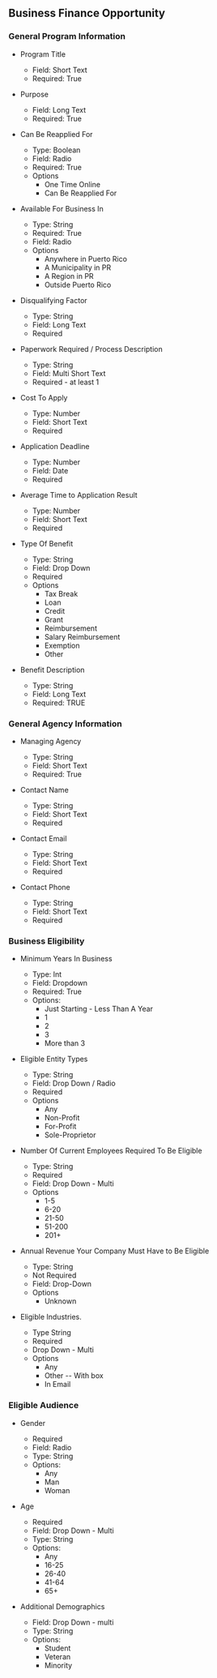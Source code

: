 ## Business Finance Opportunity
### General Program Information
* Program Title
    * Field: Short Text
    * Required: True

* Purpose
    * Field: Long Text
    * Required: True

* Can Be Reapplied For
    * Type: Boolean
    * Field: Radio
    * Required: True
    * Options
        * One Time Online
        * Can Be Reapplied For

* Available For Business In
    * Type: String
    * Required: True
    * Field: Radio
    * Options
        * Anywhere in Puerto Rico
        * A Municipality in PR
        * A Region in PR
        * Outside Puerto Rico

* Disqualifying Factor
    * Type: String
    * Field: Long Text
    * Required

* Paperwork Required / Process Description
    * Type: String
    * Field: Multi Short Text
    * Required - at least 1

* Cost To Apply
    * Type: Number
    * Field: Short Text
    * Required

* Application Deadline
    * Type: Number
    * Field: Date
    * Required

* Average Time to Application Result
    * Type: Number
    * Field: Short Text
    * Required

* Type Of Benefit
    * Type: String
    * Field: Drop Down
    * Required
    * Options
        *  Tax Break
        *  Loan
        *  Credit
        *  Grant
        *  Reimbursement
        *  Salary Reimbursement
        *  Exemption
        *  Other

* Benefit Description
    * Type: String
    * Field: Long Text
    * Required: TRUE



### General Agency Information

* Managing Agency
    * Type: String
    * Field: Short Text
    * Required: True

* Contact Name
    * Type: String
    * Field: Short Text
    * Required

* Contact Email
    * Type: String
    * Field: Short Text
    * Required

* Contact Phone
    * Type: String
    * Field: Short Text
    * Required

### Business Eligibility
* Minimum Years In Business
    * Type: Int
    * Field: Dropdown
    * Required: True
    * Options:
        * Just Starting - Less Than A Year
        * 1
        * 2
        * 3
        * More than 3

* Eligible Entity Types
    * Type: String
    * Field: Drop Down / Radio
    * Required
    * Options
        * Any
        * Non-Profit
        * For-Profit
        * Sole-Proprietor

* Number Of Current Employees Required To Be Eligible
    * Type: String
    * Required
    * Field: Drop Down - Multi
    * Options
        * 1-5
        * 6-20
        * 21-50
        * 51-200
        * 201+

* Annual Revenue Your Company Must Have to Be Eligible
    * Type: String
    * Not Required
    * Field: Drop-Down
    * Options
        * Unknown

* Eligible Industries.
    *  Type String
    *  Required
    *  Drop Down - Multi
    *  Options
        * Any
        * Other -- With box
        * In Email


### Eligible Audience
* Gender
    * Required
    * Field: Radio
    * Type: String
    * Options:
        *  Any
        *  Man
        *  Woman

* Age
    * Required
    * Field: Drop Down - Multi
    * Type: String
    * Options:
        * Any
        * 16-25
        * 26-40
        * 41-64
        * 65+

* Additional Demographics
    * Field: Drop Down - multi
    * Type: String
    * Options:
        * Student
        * Veteran
        * Minority

